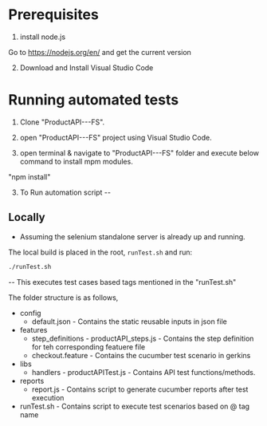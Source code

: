 # Prerequisites

1. install node.js

Go to https://nodejs.org/en/ and get the current version

2. Download and Install Visual Studio Code

# Running automated tests

1. Clone "ProductAPI---FS".

2. open "ProductAPI---FS" project using Visual Studio Code.

3. open terminal & navigate to "ProductAPI---FS" folder and execute below command to install mpm modules.

"npm install"

3. To Run automation script --

## Locally

* Assuming the selenium standalone server is already up and running.

The local build is placed in the root, `runTest.sh` and run:

```bash
./runTest.sh
```
-- This executes test cases based tags mentioned in the "runTest.sh"

The folder structure is as follows,

- config
    - default.json - Contains the static reusable inputs in json file
- features
    - step_definitions
           - productAPI_steps.js - Contains the step definition for teh corresponding featuere file
    - checkout.feature - Contains the cucumber test scenario in gerkins
- libs
    - handlers
           - productAPITest.js - Contains API test functions/methods.
- reports
    - report.js - Contains script to generate cucumber reports after test execution
- runTest.sh - Contains script to execute test scenarios based on @ tag name


